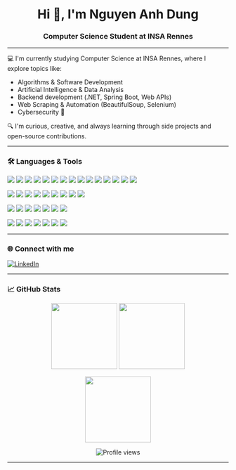 <!-- README.md -->

<h1 align="center">Hi 👋, I'm Nguyen Anh Dung</h1>
<h3 align="center">Computer Science Student at INSA Rennes</h3>

---

💻 I'm currently studying Computer Science at INSA Rennes, where I explore topics like:
- Algorithms & Software Development
- Artificial Intelligence & Data Analysis
- Backend development (.NET, Spring Boot, Web APIs)
- Web Scraping & Automation (BeautifulSoup, Selenium)
- Cybersecurity 🔐

🔍 I'm curious, creative, and always learning through side projects and open-source contributions.

---

### 🛠️ Languages & Tools

<p align="left">
  <!-- Programming Languages -->
  <img src="https://img.shields.io/badge/Python-3776AB?style=for-the-badge&logo=python&logoColor=white"/>
  <img src="https://img.shields.io/badge/C-00599C?style=for-the-badge&logo=c&logoColor=white"/>
  <img src="https://img.shields.io/badge/C++-00599C?style=for-the-badge&logo=c%2B%2B&logoColor=white"/>
  <img src="https://img.shields.io/badge/C%23-239120?style=for-the-badge&logo=c-sharp&logoColor=white"/>
  <img src="https://img.shields.io/badge/Java-ED8B00?style=for-the-badge&logo=openjdk&logoColor=white"/>
  <img src="https://img.shields.io/badge/JavaScript-F7DF1E?style=for-the-badge&logo=javascript&logoColor=black"/>
  <img src="https://img.shields.io/badge/SQL-003B57?style=for-the-badge&logo=postgresql&logoColor=white"/>
  <img src="https://img.shields.io/badge/R-276DC3?style=for-the-badge&logo=r&logoColor=white"/>
  <img src="https://img.shields.io/badge/PHP-777BB4?style=for-the-badge&logo=php&logoColor=white"/>
  <img src="https://img.shields.io/badge/Ruby-CC342D?style=for-the-badge&logo=ruby&logoColor=white"/>
  <img src="https://img.shields.io/badge/Dart-0175C2?style=for-the-badge&logo=dart&logoColor=white"/>
  <img src="https://img.shields.io/badge/Kotlin-7F52FF?style=for-the-badge&logo=kotlin&logoColor=white"/>
  <img src="https://img.shields.io/badge/Prolog-A020F0?style=for-the-badge&logo=prolog&logoColor=white"/>
  <img src="https://img.shields.io/badge/OCaml-E98407?style=for-the-badge&logo=ocaml&logoColor=white"/>
  <img src="https://img.shields.io/badge/Assembly-525252?style=for-the-badge&logo=gnu&logoColor=white"/>
</p>

<p align="left">
  <!-- Frameworks & Tools -->
  <img src="https://img.shields.io/badge/.NET-512BD4?style=for-the-badge&logo=dotnet&logoColor=white"/>
  <img src="https://img.shields.io/badge/Spring%20Boot-6DB33F?style=for-the-badge&logo=spring-boot&logoColor=white"/>
  <img src="https://img.shields.io/badge/Bash-121011?style=for-the-badge&logo=gnu-bash&logoColor=white"/>
  <img src="https://img.shields.io/badge/Firebase-FFCA28?style=for-the-badge&logo=firebase&logoColor=black"/>
  <img src="https://img.shields.io/badge/Git-F05032?style=for-the-badge&logo=git&logoColor=white"/>
  <img src="https://img.shields.io/badge/VS%20Code-007ACC?style=for-the-badge&logo=visual-studio-code&logoColor=white"/>
  <img src="https://img.shields.io/badge/Visual%20Studio-5C2D91?style=for-the-badge&logo=visual-studio&logoColor=white"/>
  <img src="https://img.shields.io/badge/Postman-FF6C37?style=for-the-badge&logo=postman&logoColor=white"/>
  <img src="https://img.shields.io/badge/Raspberry%20Pi-C51A4A?style=for-the-badge&logo=raspberry-pi&logoColor=white"/>
</p>

<p align="left">
  <!-- Databases -->
  <img src="https://img.shields.io/badge/MongoDB-4EA94B?style=for-the-badge&logo=mongodb&logoColor=white"/>
  <img src="https://img.shields.io/badge/MySQL-4479A1?style=for-the-badge&logo=mysql&logoColor=white"/>
  <img src="https://img.shields.io/badge/PostgreSQL-316192?style=for-the-badge&logo=postgresql&logoColor=white"/>
  <img src="https://img.shields.io/badge/SQLite-003B57?style=for-the-badge&logo=sqlite&logoColor=white"/>
  <img src="https://img.shields.io/badge/MariaDB-003545?style=for-the-badge&logo=mariadb&logoColor=white"/>
  <img src="https://img.shields.io/badge/Neo4j-008CC1?style=for-the-badge&logo=neo4j&logoColor=white"/>
  <img src="https://img.shields.io/badge/Cassandra-1287B1?style=for-the-badge&logo=apache-cassandra&logoColor=white"/>
</p>

<p align="left">
  <!-- Data Science & AI -->
  <img src="https://img.shields.io/badge/TensorFlow-FF6F00?style=for-the-badge&logo=tensorflow&logoColor=white"/>
  <img src="https://img.shields.io/badge/PyTorch-EE4C2C?style=for-the-badge&logo=pytorch&logoColor=white"/>
  <img src="https://img.shields.io/badge/scikit--learn-F7931E?style=for-the-badge&logo=scikit-learn&logoColor=white"/>
  <img src="https://img.shields.io/badge/Pandas-150458?style=for-the-badge&logo=pandas&logoColor=white"/>
  <img src="https://img.shields.io/badge/NumPy-013243?style=for-the-badge&logo=numpy&logoColor=white"/>
  <img src="https://img.shields.io/badge/Matplotlib-11557C?style=for-the-badge&logo=matplotlib&logoColor=white"/>
  <img src="https://img.shields.io/badge/Plotly-3F4F75?style=for-the-badge&logo=plotly&logoColor=white"/>
</p>
 

---

### 🌐 Connect with me
[![LinkedIn](https://img.shields.io/badge/LinkedIn-blue?style=flat&logo=linkedin&logoColor=white)](https://www.linkedin.com/in/anh-dung-nguyen)

---

### 📈 GitHub Stats

<p align="center">
  <img src="https://github-readme-stats.vercel.app/api?username=Anh-Dung-Nguyen&theme=dark&hide_border=false&show_icons=true" height="150" />
  <img src="https://github-readme-stats.vercel.app/api/top-langs/?username=Anh-Dung-Nguyen&theme=dark&hide_border=false&layout=compact" height="150" />
</p>

<p align="center">
  <img src="https://streak-stats.demolab.com/?user=Anh-Dung-Nguyen&theme=dark&hide_border=false" height="150" />
</p>

<p align="center">
  <img src="https://visitcount.itsvg.in/api?id=Anh-Dung-Nguyen&icon=0&color=0" alt="Profile views" />
</p>

---

